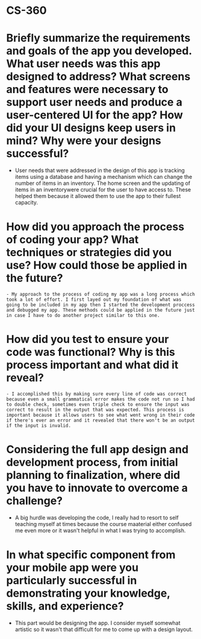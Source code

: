 # CS-360

# Briefly summarize the requirements and goals of the app you developed. What user needs was this app designed to address? What screens and features were necessary to support user needs and produce a user-centered UI for the app? How did your UI designs keep users in mind? Why were your designs successful?
   
   - User needs that were addressed in the design of this app is tracking items using a database and having a mechanism which can change the number of items in an inventory. The home screen and the updating of items in an inventorywere crucial for the user to have access to. These helped them because it allowed them to use the app to their fullest capacity.

# How did you approach the process of coding your app? What techniques or strategies did you use? How could those be applied in the future?
   
    - My approach to the process of coding my app was a long process which took a lot of effort. I first layed out my foundation of what was going to be included in my app then I started the development proccess and debugged my app. These methods could be applied in the future just in case I have to do another project similar to this one.

# How did you test to ensure your code was functional? Why is this process important and what did it reveal?
    
    - I accomplished this by making sure every line of code was correct because even a small grammatical error makes the code not run so I had to double check, sometimes even triple check to ensure the input was correct to result in the output that was expected. This process is important because it allows users to see what went wrong in their code if there's ever an error and it revealed that there won't be an output if the input is invalid.

# Considering the full app design and development process, from initial planning to finalization, where did you have to innovate to overcome a challenge?
   
   - A big hurdle was developing the code, I really had to resort to self teaching myself at times because the course maaterial either confused me even more or it wasn't helpful in what I was trying to accomplish.

# In what specific component from your mobile app were you particularly successful in demonstrating your knowledge, skills, and experience?
   
   - This part would be designing the app. I consider myself somewhat artistic so it wasn't that difficult for me to come up with a design layout.

